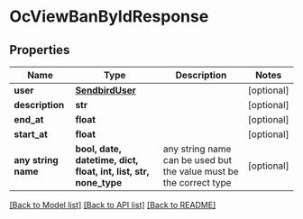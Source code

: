 # OcViewBanByIdResponse


## Properties
Name | Type | Description | Notes
------------ | ------------- | ------------- | -------------
**user** | [**SendbirdUser**](SendbirdUser.md) |  | [optional] 
**description** | **str** |  | [optional] 
**end_at** | **float** |  | [optional] 
**start_at** | **float** |  | [optional] 
**any string name** | **bool, date, datetime, dict, float, int, list, str, none_type** | any string name can be used but the value must be the correct type | [optional]

[[Back to Model list]](../README.md#documentation-for-models) [[Back to API list]](../README.md#documentation-for-api-endpoints) [[Back to README]](../README.md)


